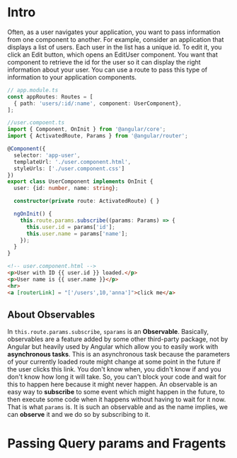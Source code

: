 # Intro
Often, as a user navigates your application, you want to pass information from one component to another. For example, consider an application that displays a list of users. Each user in the list has a unique id. To edit it, you click an Edit button, which opens an EditUser component. You want that component to retrieve the id for the user so it can display the right information about your user.
You can use a route to pass this type of information to your application components.

```typescript
// app.module.ts
const appRoutes: Routes = [
  { path: 'users/:id/:name', component: UserComponent},
];
```

```typescript
//user.compoent.ts
import { Component, OnInit } from '@angular/core';
import { ActivatedRoute, Params } from '@angular/router';

@Component({
  selector: 'app-user',
  templateUrl: './user.component.html',
  styleUrls: ['./user.component.css']
})
export class UserComponent implements OnInit {
  user: {id: number, name: string};

  constructor(private route: ActivatedRoute) { }

  ngOnInit() {
    this.route.params.subscribe((params: Params) => {
      this.user.id = params['id'];
      this.user.name = params['name'];
    });
  }
}
```

```html
<!-- user.component.html -->
<p>User with ID {{ user.id }} loaded.</p>
<p>User name is {{ user.name }}</p>
<hr>
<a [routerLink] = "['/users',10,'anna']">click me</a>
```

## About Observables

In `this.route.params.subscribe`, `sparams` is an **Observable**.
Basically, observables are a feature added by some other third-party package, not by Angular but heavily
used by Angular which allow you to easily work with **asynchronous tasks**.
This is an asynchronous task because the parameters of your currently loaded route might change
at some point in the future if the user clicks this link.
You don't know when, you didn't know if and you don't know how long it will take.
So, you can't block your code and wait for this to happen here because it might never happen.
An observable is an easy way to **subscribe** to some event which might happen in the future, to then execute
some code when it happens without having to wait for it now.
That is what `params` is. It is such an observable and as the name implies, we can **observe** it and we
do so by subscribing to it.

# Passing Query params and Fragents




